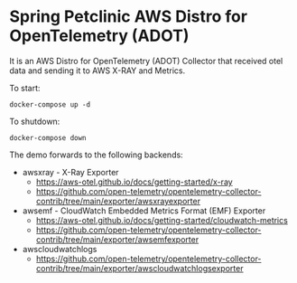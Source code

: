 # Spring Petclinic AWS Distro for OpenTelemetry (ADOT)

It is an AWS Distro for OpenTelemetry (ADOT) Collector that received otel data and sending it to AWS X-RAY and Metrics.

To start:
```shell
docker-compose up -d
```

To shutdown:
```shell
docker-compose down
```

The demo forwards to the following backends:

- awsxray - X-Ray Exporter
  - https://aws-otel.github.io/docs/getting-started/x-ray
  - https://github.com/open-telemetry/opentelemetry-collector-contrib/tree/main/exporter/awsxrayexporter
- awsemf - CloudWatch Embedded Metrics Format (EMF) Exporter 
  - https://aws-otel.github.io/docs/getting-started/cloudwatch-metrics
  - https://github.com/open-telemetry/opentelemetry-collector-contrib/tree/main/exporter/awsemfexporter
- awscloudwatchlogs 
  - https://github.com/open-telemetry/opentelemetry-collector-contrib/tree/main/exporter/awscloudwatchlogsexporter
